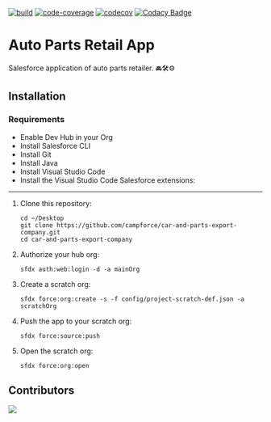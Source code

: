 [![build](https://github.com/campforce/auto-parts-retail/actions/workflows/build.yml/badge.svg)](https://github.com/campforce/auto-parts-retail/actions/workflows/build.yml)
[![code-coverage](https://github.com/campforce/auto-parts-retail/actions/workflows/code-coverage.yml/badge.svg)](https://github.com/campforce/auto-parts-retail/actions/workflows/code-coverage.yml)
[![codecov](https://codecov.io/gh/campforce/auto-parts-retail/branch/main/graph/badge.svg?token=PGE9F3Z0NB)](https://codecov.io/gh/campforce/auto-parts-retail)
[![Codacy Badge](https://app.codacy.com/project/badge/Grade/6c7b346f469b4d7295173d058266558f)](https://www.codacy.com/gh/campforce/auto-parts-retail/dashboard?utm_source=github.com&amp;utm_medium=referral&amp;utm_content=campforce/auto-parts-retail&amp;utm_campaign=Badge_Grade)

# Auto Parts Retail App
Salesforce application of auto parts retailer. 🚘🛠⚙️

## Installation

### Requirements
  - Enable Dev Hub in your Org
  - Install Salesforce CLI
  - Install Git
  - Install Java
  - Install Visual Studio Code
  - Install the Visual Studio Code Salesforce extensions:

---

1. Clone this repository:

    ```
    cd ~/Desktop
    git clone https://github.com/campforce/car-and-parts-export-company.git
    cd car-and-parts-export-company
    ```

1. Authorize your hub org:

    ```
    sfdx auth:web:login -d -a mainOrg
    ```

1. Create a scratch org:

    ```
    sfdx force:org:create -s -f config/project-scratch-def.json -a scratchOrg
    ```

1. Push the app to your scratch org:

    ```
    sfdx force:source:push
    ```
1. Open the scratch org:

    ```
    sfdx force:org:open
    ```
## Contributors
<a href = "https://github.com/campforce/car-and-parts-export-company/graphs/contributors">
  <img src = "https://contrib.rocks/image?repo=campforce/car-and-parts-export-company"/>
</a>


